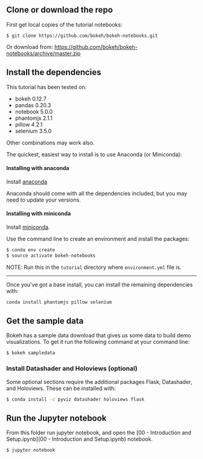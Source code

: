 ## Clone or download the repo
First get local copies of the tutorial notebooks:

```
$ git clone https://github.com/bokeh/bokeh-notebooks.git
```

Or download from: https://github.com/bokeh/bokeh-notebooks/archive/master.zip

## Install the dependencies

This tutorial has been tested on:

* bokeh 0.12.7
* pandas 0.20.3
* notebook 5.0.0
* phantomjs 2.1.1
* pillow 4.2.1
* selenium 3.5.0

Other combinations may work also.

The quickest, easiest way to install is to use Anaconda (or Miniconda):

#### Installing with anaconda

Install [anaconda](http://anaconda.com/downloads)

Anaconda should come with all the dependencies included, but you may need to update your versions.

#### Installing with miniconda

Install [miniconda](http://conda.pydata.org/miniconda.html).

Use the command line to create an environment and install the packages:

```bash
$ conda env create
$ source activate bokeh-notebooks
```

NOTE: Run this in the `tutorial` directory where `environment.yml` file is.

----

Once you've got a base install, you can install the remaining dependencies with:

```bash
conda install phantomjs pillow selenium
```

## Get the sample data

Bokeh has a sample data download that gives us some data to build demo visualizations. To get
it run the following command at your command line:

```bash
$ bokeh sampledata
```

### Install Datashader and Holoviews (optional)

Some optional sections require the additional packages Flask, Datashader, and Holoviews.
These  can be installed with:

```bash
$ conda install -c pyviz datashader holoviews flask
```

## Run the Jupyter notebook

From this folder run jupyter notebook, and open the [00 - Introduction and Setup.ipynb](00 - Introduction and Setup.ipynb) notebook.

```
$ jupyter notebook
```
